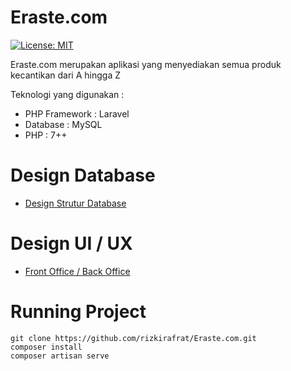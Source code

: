 # Eraste.com

[![License: MIT](https://img.shields.io/badge/License-MIT-yellow.svg)](https://opensource.org/licenses/MIT)

Eraste.com merupakan aplikasi yang menyediakan semua produk kecantikan dari A hingga Z

Teknologi yang digunakan :
- PHP Framework : Laravel
- Database : MySQL
- PHP : 7++

# Design Database
- [Design Strutur Database](https://drive.google.com/file/d/1X4OdzY8K5P8pU8NoErtiDQ9LOEVvOSBq/view?usp=sharing)

# Design UI / UX
- [Front Office / Back Office](https://www.figma.com/file/RY6jZdiWBc0ADwHsqWEKQT/Eraste.com?node-id=0%3A1)

# Running Project
```shell
git clone https://github.com/rizkirafrat/Eraste.com.git
composer install
composer artisan serve
```
